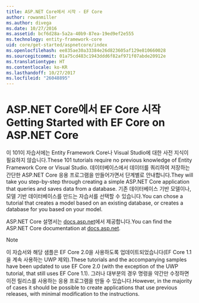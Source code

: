 ```yaml
---
title: ASP.NET Core에서 시작 - EF Core
author: rowanmiller
ms.author: divega
ms.date: 10/27/2016
ms.assetid: bcf6d28a-5a2a-40b9-87ea-19ed9ef2e555
ms.technology: entity-framework-core
uid: core/get-started/aspnetcore/index
ms.openlocfilehash: ee835ae30a33384e26d823605af129e810660028
ms.sourcegitcommit: 01a75cd483c1943ddd6f82af971f07abde20912e
ms.translationtype: HT
ms.contentlocale: ko-KR
ms.lasthandoff: 10/27/2017
ms.locfileid: "26048895"
---
```

# <a name="getting-started-with-ef-core-on-aspnet-core"></a><span data-ttu-id="05637-102">ASP.NET Core에서 EF Core 시작</span><span class="sxs-lookup"><span data-stu-id="05637-102">Getting Started with EF Core on ASP.NET Core</span></span>

<span data-ttu-id="05637-103">이 101이 자습서에는 Entity Framework Core나 Visual Studio에 대한 사전 지식이 필요하지 않습니다.</span><span class="sxs-lookup"><span data-stu-id="05637-103">These 101 tutorials require no previous knowledge of Entity Framework Core or Visual Studio.</span></span> <span data-ttu-id="05637-104">데이터베이스에서 데이터를 쿼리하여 저장하는 간단한 ASP.NET Core 응용 프로그램을 만들어가면서 단계별로 안내합니다.</span><span class="sxs-lookup"><span data-stu-id="05637-104">They will take you step-by-step through creating a simple ASP.NET Core application that queries and saves data from a database.</span></span> <span data-ttu-id="05637-105">기존 데이터베이스 기반 모델이나, 모델 기반 데이터베이스를 만드는 자습서를 선택할 수 있습니다.</span><span class="sxs-lookup"><span data-stu-id="05637-105">You can chose a tutorial that creates a model based on an existing database, or creates a database for you based on your model.</span></span>

<span data-ttu-id="05637-106">ASP.NET Core 설명서는 [docs.asp.net](https://docs.asp.net)에서 제공합니다.</span><span class="sxs-lookup"><span data-stu-id="05637-106">You can find the ASP.NET Core documentation at [docs.asp.net](https://docs.asp.net).</span></span>

> [!NOTE]  
> <span data-ttu-id="05637-107">이 자습서와 해당 샘플은 EF Core 2.0을 사용하도록 업데이트되었습니다(EF Core 1.1을 계속 사용하는 UWP 제외).</span><span class="sxs-lookup"><span data-stu-id="05637-107">These tutorials and the accompanying samples have been updated to use EF Core 2.0 (with the exception of the UWP tutorial, that still uses EF Core 1.1).</span></span> <span data-ttu-id="05637-108">그러나 대부분의 경우 명령을 약간만 수정하면 이전 릴리스를 사용하는 응용 프로그램을 만들 수 있습니다.</span><span class="sxs-lookup"><span data-stu-id="05637-108">However, in the majority of cases it should be possible to create applications that use previous releases, with minimal modification to the instructions.</span></span>
